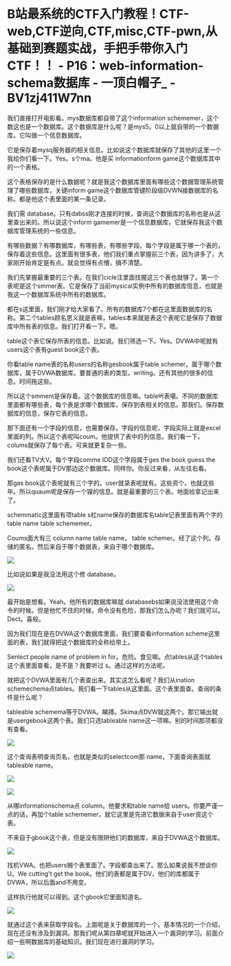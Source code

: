 # B站最系统的CTF入门教程！CTF-web,CTF逆向,CTF,misc,CTF-pwn,从基础到赛题实战，手把手带你入门CTF！！ - P16：web-information-schema数据库 - 一顶白帽子_ - BV1zj411W7nn

我们直接打开电影看。mys数据库都自带了这个information schememer，这个数这也是一个数据库。这个数据库是什么呢？是mys5。0以上就自带的一个数据库。它叫做一个信息数据库。

它是保存着mysq服务器的相关信息。比如说这个数据库就保存了其他的这里一个我给你们看一下。Yes。s个ma。他是买 informationform game这个数据库其中的一个表格。

这个表格保存的是什么数据呢？就是我这个数据库里面有哪些这个数据管理系统管理了哪些数据库，关键inform game这个数据库管键阶段级DVWN接数据库的名称。都是他这个表里面的某一条记录。

我们需 database。只有dabss刚才连接的时候，查询这个数据库的名称也是从这里查出来的。所以说这个inform gamemer是一个信息数据库，它就保存我这个数据库管理系统的一些信息。

有哪些数据？有哪数据库，有哪些表，有哪些字段。每个字段是属于哪一个表的，保存着这些信息。这里面有很多表，他们我们重点掌握前三个表，因为讲多了，大家刚开始肯定是有点。就会觉得有点懵，搞不清楚。

我们先掌握最重要的三个表。在我们cicle注里面找握这三个表也就够了。第一个表呢是这个smmer表。它是保存了当前mysical实例中所有的数据库信息，也就是我这一个数据库系统中所有的数据库。

都在s这里面，我们刚才给大家看了。所有的数据库7个都在这里面数据库的名称。第二个tables顾名思义就是表嘛，tables本来就是表这个表呢它是保存了数据库中所有表的信息。我们打开看一下。嗯。

table这个表它保存所表的信息。比如说。我们筛选一下。Yes。DVWA中呢就有users这个表有guest book这个表。

你看table name表的名称users的名称gesbook属于table schemer，属于哪个数据库，属于DVWA数据库。要普通的表的类型。writing。还有其他的很多的信息。时间拖这些。

所以这个smment是保存着。这个数据库的信息嘛。table버表噶。不同的数据库里面都有哪些表，每个表是求哪个数据库，保存到表相关的信息。那我们。保存数据库的信息，保存它表的信息。

那下面还有一个字段的信息，也需要保存。字段的信息呢，字段实际上就是excel里面的列。所以这个表呢叫coum。他提供了表中的列信息。我们看一下。colums就保存了每个表。可来就更复杂一些。

我们还看TV大V。每个字段comme IDD这个字段属于ges the book guess the book这个表呢属于DV那边这个数据库。同样你。你反过来看，从左往右看。

那gas book这个表呢就有三个字的。user就录表呢就有。这些资个。也就这些年。所以quaum呢是保存一个镍的信息。就是最重要的三个表。地面给拿记出来了。

schemmatic这里面有项table s杠name保存的数据库名table记表里面有两个字的table name table schememer。

Coums面大有三 column name table name， table schemer。经了这个列。存储的匿名。然后来自于哪个数据表，来自于哪个数据库。



![](img/8c56b4600b5adf9bafb131d9c5e4c24e_1.png)

比如说如果是我没法用这个修 database。

![](img/8c56b4600b5adf9bafb131d9c5e4c24e_3.png)

最开始是想看。Yeah。他所有的数据库嘛就 databasebs如果说没法使用这个命令的时候。但是他忙不住的时候，命令没有危险，那我们怎么办呢？我们就可以。Dect。喜般。

因为我们现在是在DVWA这个数据库里面，我们要查看information scheme这里面的表，我们就得把这个数据库的全称给带上。

Senlect people name of problem in for。危险。食见嘛。点tables从这个tables这个表里面查看，是不是？我要听过 s。通过这样的方法呢。

就把这个DVWA里面有几个表查出来。其实这怎么看呢？我们从ination schemechema点tables。我们看一下tables从这里面。这个表里面查。查询的条件是什么呢？

tableable schemema等于DVWA。睇搏。Skima点DVW就这两个。那它输出就是usergebook这两个表。我们只选tableable name这一项嘛。别的时间那项都没有查看。



![](img/8c56b4600b5adf9bafb131d9c5e4c24e_5.png)

这个查询表明查询页名，也就是类似的selectcom那 name，下面查询表面就tableable name。



![](img/8c56b4600b5adf9bafb131d9c5e4c24e_7.png)

![](img/8c56b4600b5adf9bafb131d9c5e4c24e_8.png)

从哪informationschema点 column。他要求和table name给 users。你要严谨一点的话，再加个table schememer，就它这里是先进它数据来自于user资这个表。

不来自于gbook这个表，但是没有限阱他们的数据库，来自于DVWA这个数据库。

![](img/8c56b4600b5adf9bafb131d9c5e4c24e_10.png)

找机VWA。也把users搁个表里面了。字段都查出来了。那么如果说我不想谈你U。We cutting't get the book。他们的表都是属于DV，他们的库都属于DVWA，所以后面and不用变。

这样执行他就可以得到。这个gbook它里面知道名。

![](img/8c56b4600b5adf9bafb131d9c5e4c24e_12.png)

就通过这个表来获取字段名。上面呢是关于数据库的一个。基本情况的一个介绍，现在还没有涉及到漏洞。那我们呢从第四章呢就开始进入一个漏洞的学习。前面介绍一些啊数据库的基础知识。我们现在进行漏洞的学习。



![](img/8c56b4600b5adf9bafb131d9c5e4c24e_14.png)